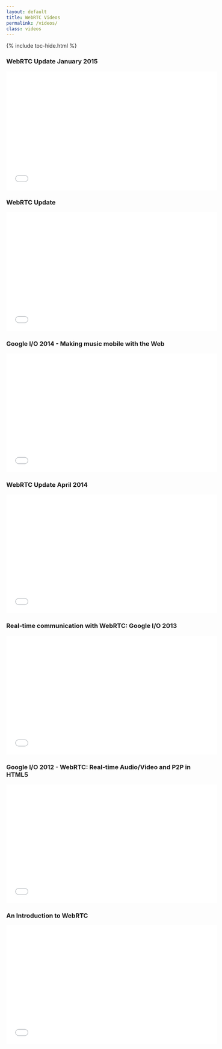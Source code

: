 ```yaml
---
layout: default
title: WebRTC Videos
permalink: /videos/
class: videos
---
```


{% include toc-hide.html %}


### WebRTC Update January 2015

<div class="embed-responsive embed-responsive-16by9 yt-embed">
  <iframe width="560" height="315" src="//www.youtube.com/embed/iBNCAaVoks0" frameborder="0" allowfullscreen></iframe>
</div>


### WebRTC Update

<div class="embed-responsive embed-responsive-16by9 yt-embed">
  <iframe width="560" height="315" src="//www.youtube.com/embed/GBAEG_RuqeE" frameborder="0" allowfullscreen></iframe>
</div>


### Google I/O 2014 - Making music mobile with the Web

<div class="embed-responsive embed-responsive-16by9 yt-embed">
  <iframe width="560" height="315" src="//www.youtube.com/embed/PMH1vM-dSc0" frameborder="0" allowfullscreen></iframe>
</div>


### WebRTC Update April 2014

<div class="embed-responsive embed-responsive-16by9 yt-embed">
  <iframe width="560" height="315" src="//www.youtube.com/embed/DvzDzIXoncg" frameborder="0" allowfullscreen></iframe>
</div>


### Real-time communication with WebRTC: Google I/O 2013

<div class="embed-responsive embed-responsive-16by9 yt-embed">
  <iframe width="560" height="315" src="//www.youtube.com/embed/p2HzZkd2A40" frameborder="0" allowfullscreen></iframe>
</div>


### Google I/O 2012 - WebRTC: Real-time Audio/Video and P2P in HTML5

<div class="embed-responsive embed-responsive-16by9 yt-embed">
  <iframe width="560" height="315" src="//www.youtube.com/embed/E8C8ouiXHHk" frameborder="0" allowfullscreen></iframe>
</div>


### An Introduction to WebRTC

<div class="embed-responsive embed-responsive-16by9 yt-embed">
  <iframe width="560" height="315" src="//www.youtube.com/embed/dAhhniqwkp8" frameborder="0" allowfullscreen></iframe>
</div>

<div class="clearfix"></div>
